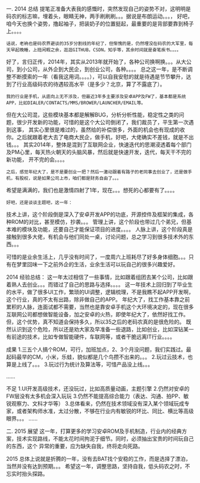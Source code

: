 一. 2014 总结
    提笔正准备大表我的感慨时，突然发现自己的姿势不对，这明明是码农的标志嘛，埋着头，眼睛无神，两手刷刷刷。。。据说是布朗运动。。。，
  好吧，咱今天也换个姿势，撸起袖子，把装奶子的位置挺起，最重要的是背部要靠到椅子上。。。。
    
	话说，老衲也是码农界避谈的35岁分割线的年纪了，但惭愧的是，仍然埋没在码农的大军里，每天早起晚睡，上班闲暇之余，逛逛GITHUB，CSDN，知乎等，其余时间就是奋笔疾书。。。。
  好了，言归正传，2014年，其实从2013年就开始了，各种公司换啊换。。。从大公司，到小公司，从外企到大民企，到创业公司，各种。。。。
  总之这一年，是不断调整不断摸索的一年（看我这用词。。。。），可以自我安慰的就是待遇是节节攀升，达到了行业高级码农的待遇较高水平（是多少？北京，算了不露底了）。
  
    我的行业是手机，从底向上无不涉及，但最近3年多主要涉及安卓APP及FW了，基本都是系统APP，比如DIALER/CONTACTS/MMS/BROWER/LAUNCHER/EMAIL等。
  但在大公司混，这些模块基本都是解解BUG，分析分析性能，稳定性之类的问题，很少开发新的功能，可惜的是这个大公司倒闭了，我们裁员了，平生第一次遇到这事，
  其实心里很是难过的，虽然给的补偿很多，外面的机会也有现成的收你。之后就跟着老大去了电商大民企，做手机，好吧，大佬确实不差钱，就是不出钱。。。
  其实2014年，整体是混到了互联网企业，快速迭代的思潮浸透着每个部门及PM心里，每天热火朝天的头脑风暴，然后就是快速开发，迭代，每天干不完的新功能，
  开不完的会。。。。
    
	之后，感觉年纪大了，是不是要创业一把？然后一激动跟着有路子的老同事去创业了，还是做手机，有股权，说是如果公司上市，咱们都是财务自由了。。。
  希望是满满的，我们也是激情四射了1年，现在。。。想死的心都要有了。。。。
    
	好吧，还是谈谈主题吧，这一年：
  技术上讲，这个阶段倒是深入了安卓开发APP的功底，开源控件及框架的集成，各种ROM的对比，甚至模仿，抄袭。。。
  管理上讲，这个阶段也带过几个弟兄，但基本难的模块及功能，还要自己才能保证项目的进度。。。。
  人脉上讲，这个阶段真是接触到很多大佬，有机会与他们同处一桌，讨论问题，总之学习到很多技术外的东西。。。
  
  可惜的是业余生活上，几乎没有时间了，一度周六上班耗尽了好多身体细胞。。。只有在梦里回味一下之前外企的生活，业余生活可以玩自己的很多兴趣爱好。
  
2014 经验总结：
  这一年太过相信了一些事情，比如跟着组团去某个公司，比如跟着熟人去创业。。。而错过了自己的思路与选择。。。。
  这一年技术上回归到了毕业生的水平，做了很多UI工作，繁琐的UI调整，逻辑梳理，不是我瞧不起APP开发啊，这个行业，真的不太有出路，除非做自己的APP。
  年纪大了，找工作基本靠之前累积的人脉，连面试都不需要，当然也是靠安卓手机这个大环境决定的，现在很多互联网公司都想做智能设备，加之安卓的火热，即使年纪大了，依然好找工作。
  但，这个优势，真不知道会保持多久，所以35之后的老码农真的是很危险的。
  既然认识到这个危险，所以还是劝大家及早准备一些退路，比如创业，比如深钻某一有前途的技术，比如专做智能硬件，车联网等，或者干脆远离IT行业。。。。

成果
1.三五个人搞个ROM，可行，加班加点，2、3个月没问题，我们实践过。最起码最早的CM，小米，乐蛙，貌似都是几个鸟攒不出来的。。。
2.玩过云技术，也算是上线了。。。
3.玩过行为统计及算法等，可惜产品没上线。。。

……

不足
1.UI开发高级技术，还没玩过，比如高质量动画，主题引擎
2.仍然对安卓的FW层没有太多机会深入玩玩
3.仍然不能提高综合能力（表达、沟通、拍PP、敏锐观察力、文科才华等）
3.总体看来，仍然在技术领域没有深入某个领域玩成专家，或者架构师水准，太过分散，不够在行业内有敏锐的环比、同比、横比等高级眼界。。。
……

二. 2015 展望
  这一年，打算更多的学习安卓ROM及手机制造，行业内的经典方案，技术实现路线，不能太花时间拘泥于细节。同时，必须抽出宝贵的时间玩自己的东西，这个
异常的重要，应为缺失自我，终将走向死路。

2015 总体上说就是折腾的一年，没有去BAT找个安稳的工作，而是选择了漂泊，当然并没有达到预期。。。
希望这一年，调整思路，坚持自我，低头码农之时，不忘实时抬头探路。
